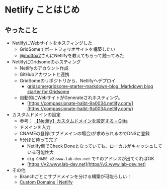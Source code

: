 # Netlify ことはじめ

## やったこと
- NetlifyにWebサイトをホスティングした
    - GridSomeでポートフォリオサイトを構築したい
    - [@mottox2](https://twitter.com/mottox2)さんにNetlifyを教えてもらって触ってみた
- NetlifyにGridsomeのホスティング
    - Netlifyのアカウント作成
    - GitHubアカウントと連携
    - GridSomeのリポジトリから、Netlifyへデプロイ
        - [gridsome/gridsome-starter-markdown-blog: Markdown blog starter for Gridsome](https://github.com/gridsome/gridsome-starter-markdown-blog)
    - 自動的にWebサイトがGenerateされホスティング。　
        - [https://compassionate-haibt-9a0034.netlify.com/](https://compassionate-haibt-9a0034.netlify.com/)
- カスタムドメインの設定
    - 参考： [【Netlify】カスタムドメインを設定する - Qiita](https://qiita.com/NaokiIshimura/items/64e060ccc244e38d0c15)
    - ドメインを入力
    - CNAMEの登録(サブドメインの場合)が求められるのでDNSに登録
    - 5分ほど待って完了
        - Netlify側でCheck Doneとなっていても、ローカルがキャッシュしている可能性大
        - `dig CNAME v2.www.lab-dev.net` で↑のアドレスが出てくればOK
        - [https://v2.www.lab-dev.net](https//v2.www.lab-dev.net)
- その他
    - Branchごとにサブドメインを分ける構築が可能らしい！
    - [Custom Domains | Netlify](https://www.netlify.com/docs/custom-domains/#branch-subdomains)